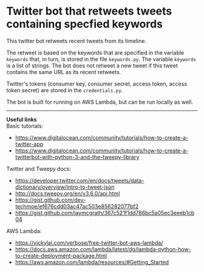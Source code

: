 # Twitter bot that retweets tweets containing specfied keywords

This twitter bot retweets recent tweets from its timeline. 

The retweet is based on the keywords that are specified in the variable `keywords` that, in turn, is stored in the file `keywords.py`. The variable `keywords` is a list of strings.
The bot does not retweet a new tweet if this tweet contains the same URL as its recent retweets.

Twitter's tokens (consumer key, consumer secret, access token, access token secret) are stored in the `credentials.py`.

The bot is built for running on AWS Lambda, but can be run locally as well.

------------------------------------------
__Useful links__  
Basic tutorials:  
- https://www.digitalocean.com/community/tutorials/how-to-create-a-twitter-app
- https://www.digitalocean.com/community/tutorials/how-to-create-a-twitterbot-with-python-3-and-the-tweepy-library

Twitter and Tweepy docs:  
- https://developer.twitter.com/en/docs/tweets/data-dictionary/overview/intro-to-tweet-json
- http://docs.tweepy.org/en/v3.6.0/api.html
- https://gist.github.com/dev-techmoe/ef676cdd03ac47ac503e856282077bf2
- https://gist.github.com/jaymcgrath/367c521f1dd786bc5a05ec3eeeb1cb04

AWS Lambda:  
- https://vickylai.com/verbose/free-twitter-bot-aws-lambda/
- https://docs.aws.amazon.com/lambda/latest/dg/lambda-python-how-to-create-deployment-package.html
- https://aws.amazon.com/lambda/resources/#Getting_Started
